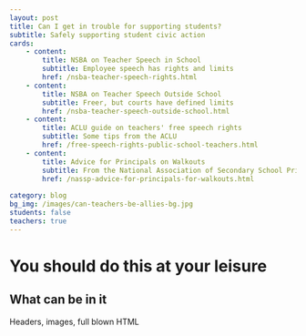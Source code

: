 ```yaml
---
layout: post
title: Can I get in trouble for supporting students?
subtitle: Safely supporting student civic action
cards:
    - content:
        title: NSBA on Teacher Speech in School
        subtitle: Employee speech has rights and limits
        href: /nsba-teacher-speech-rights.html
    - content:
        title: NSBA on Teacher Speech Outside School
        subtitle: Freer, but courts have defined limits
        href: /nsba-teacher-speech-outside-school.html
    - content:
        title: ACLU guide on teachers' free speech rights
        subtitle: Some tips from the ACLU
        href: /free-speech-rights-public-school-teachers.html         
    - content:
        title: Advice for Principals on Walkouts
        subtitle: From the National Association of Secondary School Principals
        href: /nassp-advice-for-principals-for-walkouts.html        
        
category: blog
bg_img: /images/can-teachers-be-allies-bg.jpg
students: false
teachers: true
---
```


You should do this at your leisure
==================================

## What can be in it

Headers, images, full blown HTML


